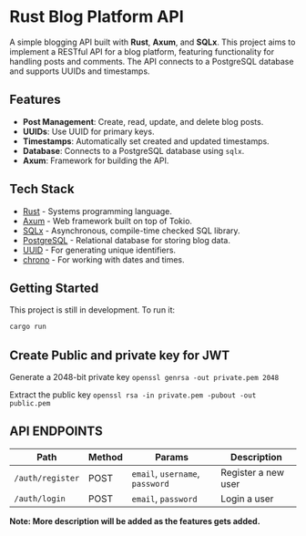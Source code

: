 # Rust Blog Platform API

A simple blogging API built with **Rust**, **Axum**, and **SQLx**. This project aims to implement a RESTful API for a blog platform, featuring functionality for handling posts and comments. The API connects to a PostgreSQL database and supports UUIDs and timestamps.

## Features

-   **Post Management**: Create, read, update, and delete blog posts.
-   **UUIDs**: Use UUID for primary keys.
-   **Timestamps**: Automatically set created and updated timestamps.
-   **Database**: Connects to a PostgreSQL database using `sqlx`.
-   **Axum**: Framework for building the API.

## Tech Stack

-   [Rust](https://www.rust-lang.org/) - Systems programming language.
-   [Axum](https://axum.rs/) - Web framework built on top of Tokio.
-   [SQLx](https://docs.rs/sqlx) - Asynchronous, compile-time checked SQL library.
-   [PostgreSQL](https://www.postgresql.org/) - Relational database for storing blog data.
-   [UUID](https://docs.rs/uuid) - For generating unique identifiers.
-   [chrono](https://crates.io/crates/chrono) - For working with dates and times.

## Getting Started

This project is still in development. To run it:

```bash
cargo run
```

## Create Public and private key for JWT

Generate a 2048-bit private key
`openssl genrsa -out private.pem 2048`

Extract the public key
`openssl rsa -in private.pem -pubout -out public.pem`

## API ENDPOINTS

| Path             | Method | Params                          | Description         |
| ---------------- | ------ | ------------------------------- | ------------------- |
| `/auth/register` | POST   | `email`, `username`, `password` | Register a new user |
| `/auth/login`    | POST   | `email`, `password`             | Login a user        |

**Note: More description will be added as the features gets added.**
